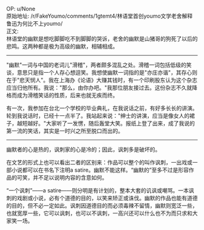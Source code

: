 
OP: u/None  
原始地址: /r/FakeYoumo/comments/1gtemt4/林语堂首创youmo文学老舍解释鲁迅为何比不上youmo/  
正文:  
林语堂的幽默是想吃脚脚吃不到脚脚的哭诉，老舍的幽默是山猪哥的狗死了以后的悲鸣。这两种都是极为高级的幽默，相辅相成。

____________

"幽默"一词与中国的老词儿"滑稽"，两者颇多混乱之处。滑稽一词包括低级的笑谈，意思只是指一个人存心想逗笑。我想使幽默一词指的是"亦庄亦谐"，其存心则在于"悲天悯人"。我在上海办《论语》大赚其钱时，有一个印刷股东认为这个杂志应当归他所有。我说："那么，由你办吧。"我那位朋友接过去。这份杂志不久就降格而成为滑稽笑话的性质，后来也就无疾而终。  

有一次，我参加在台北一个学校的毕业典礼，在我说话之前，有好多长长的讲演。轮到我说话时，已经十一点半了。我站起来说："绅士的讲演，应当是像女人的裙子，越短越好。"大家听了一发愣，随后轰堂大笑。报纸上登了出来，成了我说的第一流的笑话，其实是一时兴之所至脱口而出的。  
_____________

幽默者的心是热的，讽刺家的心是冷的；因此，讽刺多是破坏的。  

在文艺的形式上也可以看出二者的区别来：作品可以整个的叫作讽刺，一出戏或一部小说都可以在书名下注明a satire。幽默不能这样。“幽默的”至多不过是形容作品的可笑，并不足以说明内容的含意如何。  

“一个讽刺”——a satire——则分明是有计划的，整本大套的讥讽或嘲骂。一本讽刺的戏剧或小说，必有个道德的目的，以笑来矫正或诛伐。幽默的作品也能有道德的目的，但不必一定如此。讽刺因道德目的而必须毒辣不留情，幽默则宽泛一些，也就宽厚一些，它可以讽刺，也可以不讽刺，一高兴还可以什么也不为而只求和大家笑一场。  
